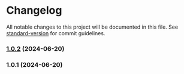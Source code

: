 # Changelog

All notable changes to this project will be documented in this file. See [standard-version](https://github.com/conventional-changelog/standard-version) for commit guidelines.

### [1.0.2](https://github.com/KookiKodes/vite-plugin-generate-shopify-shop-locales/compare/v1.0.1...v1.0.2) (2024-06-20)

### 1.0.1 (2024-06-20)
